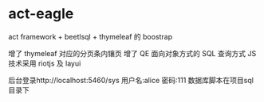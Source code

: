 # act-eagle
act framework + beetlsql + thymeleaf 的 boostrap

增了 thymeleaf 对应的分页条内镶页
增了 QE 面向对象方式的 SQL 查询方式
JS技术采用 riotjs 及 layui

后台登录http://localhost:5460/sys
用户名:alice
密码:111
数据库脚本在项目sql目录下


  
